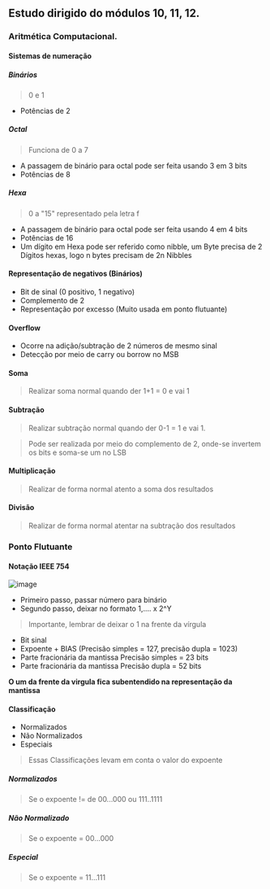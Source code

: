## Estudo dirigido do módulos 10, 11, 12.

### Aritmética Computacional.

#### Sistemas de numeração

##### Binários
> 0 e 1
- Potências de 2

##### Octal
> Funciona de 0 a 7
- A passagem de binário para octal pode ser feita usando 3 em 3 bits
- Potências de 8

##### Hexa
> 0 a "15" representado pela letra f
- A passagem de binário para octal pode ser feita usando 4 em 4 bits
- Potências de 16
- Um dígito em Hexa pode ser referido como nibble, um Byte precisa de 2 Dígitos hexas, logo n bytes precisam de 2n Nibbles


#### Representação de negativos (Binários)
- Bit de sinal (0 positivo, 1 negativo)
- Complemento de 2
- Representação por excesso (Muito usada em ponto flutuante)

#### Overflow
- Ocorre na adição/subtração de 2 números de mesmo sinal
- Detecção por meio de carry ou borrow no MSB

#### Soma
> Realizar soma normal quando der 1+1 = 0 e vai 1

#### Subtração
> Realizar subtração normal quando der 0-1 = 1 e vai 1.

> Pode ser realizada por meio do complemento de 2, onde-se invertem os bits e soma-se um no LSB

#### Multiplicação
> Realizar de forma normal atento a soma dos resultados

#### Divisão
> Realizar de forma normal atentar na subtração dos resultados


### Ponto Flutuante

#### Notação IEEE 754

![image](https://user-images.githubusercontent.com/18054053/48313390-f4d71880-e5a2-11e8-8e35-084b3c0236d2.png)

- Primeiro passo, passar número para binário
- Segundo passo, deixar no formato 1,.... x 2^Y
> Importante, lembrar de deixar o 1 na frente da vírgula

- Bit sinal
- Expoente + BIAS (Precisão simples = 127, precisão dupla = 1023)
- Parte fracionária da mantissa Precisão simples = 23 bits
- Parte fracionária da mantissa Precisão dupla = 52 bits 

**O um da frente da virgula fica subentendido na representação da mantissa**

#### Classificação
- Normalizados
- Não Normalizados
- Especiais
> Essas Classificações levam em conta o valor do expoente

##### Normalizados
> Se o expoente != de 00...000 ou 111..1111
##### Não Normalizado
> Se o expoente = 00...000
##### Especial
> Se o expoente = 11...111
